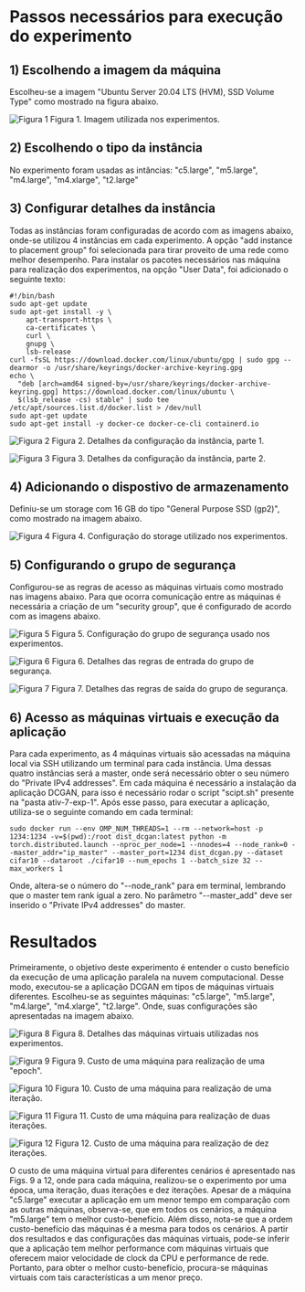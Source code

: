 # Passos necessários para execução do experimento

## 1) Escolhendo a imagem da máquina

Escolheu-se a imagem "Ubuntu Server 20.04 LTS (HVM), SSD Volume Type" como mostrado na figura abaixo.

![Figura 1](./screenshots/imagem.png)
Figura 1. Imagem utilizada nos experimentos.

## 2) Escolhendo o tipo da instância

No experimento foram usadas as intâncias: "c5.large", "m5.large", "m4.large", "m4.xlarge", "t2.large"

## 3) Configurar detalhes da instância

Todas as instâncias foram configuradas de acordo com as imagens abaixo, onde-se utilizou 4 instâncias em cada experimento. A opção "add instance to placement group" foi selecionada para tirar proveito de uma rede como melhor desempenho. Para instalar os pacotes necessários nas máquina para realização dos experimentos, na opção "User Data", foi adicionado o seguinte texto:

```
#!/bin/bash
sudo apt-get update
sudo apt-get install -y \
    apt-transport-https \
    ca-certificates \
    curl \ 
    gnupg \
    lsb-release
curl -fsSL https://download.docker.com/linux/ubuntu/gpg | sudo gpg --dearmor -o /usr/share/keyrings/docker-archive-keyring.gpg
echo \
  "deb [arch=amd64 signed-by=/usr/share/keyrings/docker-archive-keyring.gpg] https://download.docker.com/linux/ubuntu \
  $(lsb_release -cs) stable" | sudo tee /etc/apt/sources.list.d/docker.list > /dev/null
sudo apt-get update
sudo apt-get install -y docker-ce docker-ce-cli containerd.io
```

![Figura 2](./screenshots/instancia1.png)
Figura 2. Detalhes da configuração da instância, parte 1.

![Figura 3](./screenshots/instancia2.png)
Figura 3. Detalhes da configuração da instância, parte 2.

## 4) Adicionando o dispostivo de armazenamento

Definiu-se um storage com 16 GB do tipo "General Purpose SSD (gp2)", como mostrado na imagem abaixo.

![Figura 4](./screenshots/storage.png)
Figura 4. Configuração do storage utilizado nos experimentos.

## 5) Configurando o grupo de segurança

Configurou-se as regras de acesso as máquinas virtuais como mostrado nas imagens abaixo. Para que ocorra comunicação entre as máquinas é necessária a criação de um "security group", que é configurado de acordo com as imagens abaixo.

![Figura 5](./screenshots/security_group1.png)
Figura 5. Configuração do grupo de segurança usado nos experimentos.

![Figura 6](./screenshots/security_group2.png)
Figura 6. Detalhes das regras de entrada do grupo de segurança.

![Figura 7](./screenshots/security_group3.png)
Figura 7. Detalhes das regras de saída do grupo de segurança.

## 6) Acesso as máquinas virtuais e execução da aplicação

Para cada experimento, as 4 máquinas virtuais são acessadas na máquina local via SSH utilizando um terminal para cada instância. Uma dessas quatro instâncias será a master, onde será necessário obter o seu número do "Private IPv4 addresses". Em cada máquina é necessário a instalação da aplicação DCGAN, para isso é necessário rodar o script "scipt.sh" presente na "pasta ativ-7-exp-1". Após esse passo, para executar a aplicação, utiliza-se o seguinte comando em cada terminal:

```
sudo docker run --env OMP_NUM_THREADS=1 --rm --network=host -p 1234:1234 -v=$(pwd):/root dist_dcgan:latest python -m torch.distributed.launch --nproc_per_node=1 --nnodes=4 --node_rank=0 --master_addr="ip_master" --master_port=1234 dist_dcgan.py --dataset cifar10 --dataroot ./cifar10 --num_epochs 1 --batch_size 32 --max_workers 1
```

Onde, altera-se o número do "--node_rank" para em terminal, lembrando que o master tem rank igual a zero. No parâmetro "--master_add" deve ser inserido o "Private IPv4 addresses" do master.

# Resultados

Primeiramente, o objetivo deste experimento é entender o custo benefício da execução de uma aplicação paralela na nuvem computacional. Desse modo, executou-se a aplicação DCGAN em tipos de máquinas virtuais diferentes. Escolheu-se as seguintes máquinas: "c5.large", "m5.large", "m4.large", "m4.xlarge", "t2.large". Onde, suas configurações são apresentadas na imagem abaixo. 

![Figura 8](./screenshots/maquinas_virtuais.png)
Figura 8. Detalhes das máquinas virtuais utilizadas nos experimentos.

![Figura 9](./results/cost_epoch.png)
Figura 9. Custo de uma máquina para realização de uma "epoch".

![Figura 10](./results/cost_1teration.png)
Figura 10. Custo de uma máquina para realização de uma iteração.

![Figura 11](./results/cost_2teration.png)
Figura 11. Custo de uma máquina para realização de duas iterações.

![Figura 12](./results/cost_2to11teration.png)
Figura 12. Custo de uma máquina para realização de dez iterações.

O custo de uma máquina virtual para diferentes cenários é apresentado nas Figs. 9 a 12, onde para cada máquina, realizou-se o experimento por uma época, uma iteração, duas iterações e dez iterações. Apesar de a máquina "c5.large" executar a aplicação em um menor tempo em comparação com as outras máquinas, observa-se, que em todos os cenários, a máquina "m5.large" tem o melhor custo-benefício. Além disso, nota-se que a ordem custo-benefício das máquinas é a mesma para todos os cenários. A partir dos resultados e das configurações das máquinas virtuais, pode-se inferir que a aplicação tem melhor performance com máquinas virtuais que oferecem maior velocidade de clock da CPU e performance de rede. Portanto, para obter o melhor custo-benefício, procura-se máquinas virtuais com tais características a um menor preço.
